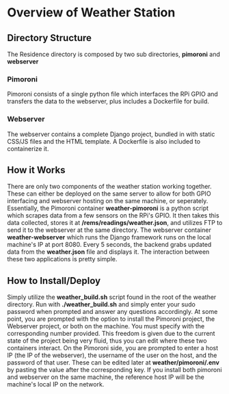 # Overview of Weather Station 

## Directory Structure
The Residence directory is composed by two sub directories, **pimoroni** and **webserver**

### Pimoroni
Pimoroni consists of a single python file which interfaces the RPi GPIO and transfers the data to the webserver, plus includes a Dockerfile for build. 

### Webserver
The webserver contains a complete Django project, bundled in with static CSS/JS files and the HTML template. A Dockerfile is also included to containerize it.

## How it Works
There are only two components of the weather station working together. These can either be deployed on the same server to allow for both GPIO interfacing and webserver hosting on the same machine, or seperately. Essentially, the Pimoroni container **weather-pimoroni** is a python script which scrapes data from a few sensors on the RPi's GPIO. It then takes this data collected, stores it at **/rems/readings/weather.json**, and utilizes FTP to send it to the webserver at the same directory. The webserver container **weather-webserver** which runs the Django framework runs on the local machine's IP at port 8080. Every 5 seconds, the backend grabs updated data from the **weather.json** file and displays it. The interaction between these two applications is pretty simple. 

## How to Install/Deploy
Simply utilize the **weather_build.sh** script found in the root of the weather directory. Run with **./weather_build.sh** and simply enter your sudo password when prompted and answer any questions accordingly. At some point, you are prompted with the option to install the Pimoroni project, the Webserver project, or both on the machine. You must specify with the corresponding number provided. This freedom is given due to the current state of the project being very fluid, thus you can edit where these two containers interact. On the Pimoroni side, you are prompted to enter a host IP (the IP of the webserver), the username of the user on the host, and the password of that user. These can be edited later at **weather/pimoroni/.env** by pasting the value after the corresponding key. If you install both pimoroni and webserver on the same machine, the reference host IP will be the machine's local IP on the network. 

